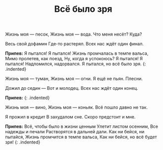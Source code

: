﻿---
layout: lyrics
title: Всё было зря
description: "Жизнь моя — песок, жизнь моя — вода. Что меня несёт? Куда?.."
---

Жизнь моя — песок,
Жизнь моя — вода.
Что меня несёт? Куда?

Весь свой дофамин
Где-то растерял.
Всех нас ждёт один финал.

**Припев:**
Я пытался! Я пытался!
Жизнь промчалась в темпе вальса,
Мимо пролетев, как поезд,
Ну, когда я успокоюсь?
Я пытался! Я пытался!
Надломился, надорвался.
Я пытался, но всё было зря.
{: .indented}

Жизнь моя — туман,
Жизнь моя — огни.
Я ещё не пьян. Плесни.

Дожил до седин —
Вот и молодец.
Всех нас ждёт один конец.

**Припев:**
{: .indented}

Жизнь моя — вино,
Жизнь моя — коньяк.
Всё пошло давно не так.

Я прожил в кредит
В захудалом сне.
Скоро предстоит и мне.

**Припев:**
Всё, чтобы было в жизни ценным
Улетит листом осенним,
Все надежды и печали
Растворятся в дальней дали.
Как ни бейся, ни пытайся,
Жизнь промчится в темпе вальса,
Как ни бейся, но всё будет зря!
{: .indented}
